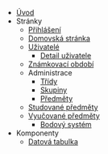 - [Úvod](cs/)
- Stránky
    - [Přihlášení](cs/pages/login/)
    - [Domovská stránka](cs/pages/homepage/)
    - [Uživatelé](cs/pages/users/) 
        - [Detail uživatele](cs/pages/user-detail/)
    - [Známkovací období](cs/pages/classification-period/) 
    - Administrace
        - [Třídy](cs/pages/classGroups/)
        - [Skupiny](cs/pages/groups/)
        - [Předměty](cs/pages/subjects/)
    - [Studované předměty](cs/pages/studentSubjects/)        
    - [Vyučované předměty](cs/pages/teacherSubjects/index/)
        - [Bodový systém](cs/pages/teacherSubjects/pointSystem/)
- Komponenty
    - [Datová tabulka](cs/components/materialTable/)
    
